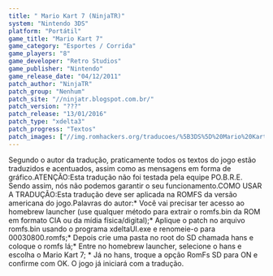 ```yaml
---
title: " Mario Kart 7 (NinjaTR)"
system: "Nintendo 3DS"
platform: "Portátil"
game_title: "Mario Kart 7"
game_category: "Esportes / Corrida"
game_players: "8"
game_developer: "Retro Studios"
game_publisher: "Nintendo"
game_release_date: "04/12/2011"
patch_author: "NinjaTR"
patch_group: "Nenhum"
patch_site: "//ninjatr.blogspot.com.br/"
patch_version: "???"
patch_release: "13/01/2016"
patch_type: "xdelta3"
patch_progress: "Textos"
patch_images: ["//img.romhackers.org/traducoes/%5B3DS%5D%20Mario%20Kart%207%20-%20NinjaTR%20-%201.jpg","//img.romhackers.org/traducoes/%5B3DS%5D%20Mario%20Kart%207%20-%20NinjaTR%20-%202.jpg","//img.romhackers.org/traducoes/%5B3DS%5D%20Mario%20Kart%207%20-%20NinjaTR%20-%203.jpg"]
---
```

Segundo o autor da tradução, praticamente todos os textos do jogo estão traduzidos e acentuados, assim como as mensagens em forma de gráfico.ATENÇÃO:Esta tradução não foi testada pela equipe PO.B.R.E. Sendo assim, nós não podemos garantir o seu funcionamento.COMO USAR A TRADUÇÃO:Esta tradução deve ser aplicada na ROMFS da versão americana do jogo.Palavras do autor:* Você vai precisar ter acesso ao homebrew launcher (use qualquer método para extrair o romfs.bin da ROM em formato CIA ou da mídia física/digital);* Aplique o patch no arquivo romfs.bin usando o programa xdeltaUI.exe e renomeie-o para 00030800.romfs;* Depois crie uma pasta no root do SD chamada hans e coloque o romfs lá;* Entre no homebrew launcher, selecione o hans e escolha o Mario Kart 7; * Já no hans, troque a opção RomFs SD para ON e confirme com OK. O jogo já iniciará com a tradução.